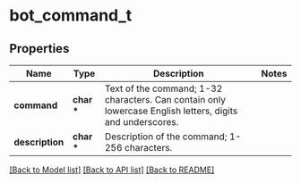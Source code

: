 # bot_command_t

## Properties
Name | Type | Description | Notes
------------ | ------------- | ------------- | -------------
**command** | **char \*** | Text of the command; 1-32 characters. Can contain only lowercase English letters, digits and underscores. | 
**description** | **char \*** | Description of the command; 1-256 characters. | 

[[Back to Model list]](../README.md#documentation-for-models) [[Back to API list]](../README.md#documentation-for-api-endpoints) [[Back to README]](../README.md)


